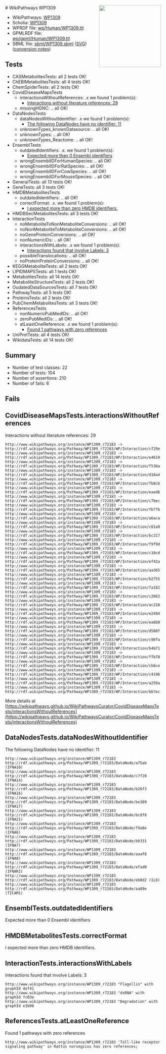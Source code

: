 <img style="float: right; width: 200px" src="../logo.png" />
# WikiPathways WP1309

* WikiPathways: [WP1309](https://identifiers.org/wikipathways:WP1309)
* Scholia: [WP1309](https://scholia.toolforge.org/wikipathways/WP1309)
* WPRDF file: [wp/Human/WP1309.ttl](../wp/Human/WP1309.ttl)
* GPMLRDF file: [wp/gpml/Human/WP1309.ttl](../wp/gpml/Human/WP1309.ttl)
* SBML file: [sbml/WP1309.sbml](../sbml/WP1309.sbml) ([SVG](../sbml/WP1309.svg)) ([conversion notes](../sbml/WP1309.txt))

## Tests
* CASMetabolitesTests: all 2 tests OK!
* ChEBIMetabolitesTests: all 4 tests OK!
* ChemSpiderTests: all 2 tests OK!
* CovidDiseaseMapsTests
    * interactionsWithoutReferences: .x we found 1 problem(s):
        * [Interactions without literature references: 29](#9701cd09)
    * missingHGNC: .. all OK!
* DataNodesTests
    * dataNodesWithoutIdentifier: .x we found 1 problem(s):
        * [The following DataNodes have no identifier: 11](#8792c491)
    * unknownTypes_knownDatasource: .. all OK!
    * unknownTypes: .. all OK!
    * unknownTypes_Reactome: .. all OK!
* EnsemblTests
    * outdatedIdentifiers: .x. we found 1 problem(s):
        * [Expected more than 0 Ensembl identifiers](#f44398b7)
    * wrongEnsemblIDForHumanSpecies: .. all OK!
    * wrongEnsemblIDForRatSpecies: .. all OK!
    * wrongEnsemblIDForCowSpecies: .. all OK!
    * wrongEnsemblIDForMouseSpecies: .. all OK!
* GeneralTests: all 13 tests OK!
* GeneTests: all 3 tests OK!
* HMDBMetabolitesTests
    * outdatedIdentifiers: .. all OK!
    * correctFormat: .x. we found 1 problem(s):
        * [I expected more than zero HMDB identifiers.](#ad154c1e)
* HMDBSecMetabolitesTests: all 3 tests OK!
* InteractionTests
    * noMetaboliteToNonMetaboliteConversions: .. all OK!
    * noNonMetaboliteToMetaboliteConversions: .. all OK!
    * noGeneProteinConversions: .. all OK!
    * nonNumericIDs: .. all OK!
    * interactionsWithLabels: .x we found 1 problem(s):
        * [Interactions found that involve Labels: 3](#630d267a)
    * possibleTranslocations: .. all OK!
    * noProteinProteinConversions: .. all OK!
* KEGGMetaboliteTests: all 2 tests OK!
* LIPIDMAPSTests: all 1 tests OK!
* MetabolitesTests: all 14 tests OK!
* MetaboliteStructureTests: all 2 tests OK!
* OudatedDataSourcesTests: all 7 tests OK!
* PathwayTests: all 5 tests OK!
* ProteinsTests: all 2 tests OK!
* PubChemMetabolitesTests: all 3 tests OK!
* ReferencesTests
    * nonNumericPubMedIDs: .. all OK!
    * zeroPubMedIDs: .. all OK!
    * atLeastOneReference: .x we found 1 problem(s):
        * [Found 1 pathways with zero references](#35eb778e)
* UniProtTests: all 4 tests OK!
* WikidataTests: all 14 tests OK!


## Summary

* Number of test classes: 22
* Number of tests: 104
* Number of assertions: 210
* Number of fails: 6

## Fails

<a name="9701cd09" />

## CovidDiseaseMapsTests.interactionsWithoutReferences

Interactions without literature references: 29
```
http://www.wikipathways.org/instance/WP1309_r72183 -> http://rdf.wikipathways.org/Pathway/WP1309_r72183/WP/Interaction/cf29e
http://www.wikipathways.org/instance/WP1309_r72183 -> http://rdf.wikipathways.org/Pathway/WP1309_r72183/WP/Interaction/e4619
http://www.wikipathways.org/instance/WP1309_r72183 -> http://rdf.wikipathways.org/Pathway/WP1309_r72183/WP/Interaction/f536a
http://www.wikipathways.org/instance/WP1309_r72183 -> http://rdf.wikipathways.org/Pathway/WP1309_r72183/WP/Interaction/d10a4
http://www.wikipathways.org/instance/WP1309_r72183 -> http://rdf.wikipathways.org/Pathway/WP1309_r72183/WP/Interaction/fb8cb
http://www.wikipathways.org/instance/WP1309_r72183 -> http://rdf.wikipathways.org/Pathway/WP1309_r72183/WP/Interaction/eaed6
http://www.wikipathways.org/instance/WP1309_r72183 -> http://rdf.wikipathways.org/Pathway/WP1309_r72183/WP/Interaction/c7bec
http://www.wikipathways.org/instance/WP1309_r72183 -> http://rdf.wikipathways.org/Pathway/WP1309_r72183/WP/Interaction/fb77b
http://www.wikipathways.org/instance/WP1309_r72183 -> http://rdf.wikipathways.org/Pathway/WP1309_r72183/WP/Interaction/a6aca
http://www.wikipathways.org/instance/WP1309_r72183 -> http://rdf.wikipathways.org/Pathway/WP1309_r72183/WP/Interaction/c01a9
http://www.wikipathways.org/instance/WP1309_r72183 -> http://rdf.wikipathways.org/Pathway/WP1309_r72183/WP/Interaction/bc317
http://www.wikipathways.org/instance/WP1309_r72183 -> http://rdf.wikipathways.org/Pathway/WP1309_r72183/WP/Interaction/f9f9d
http://www.wikipathways.org/instance/WP1309_r72183 -> http://rdf.wikipathways.org/Pathway/WP1309_r72183/WP/Interaction/c10cd
http://www.wikipathways.org/instance/WP1309_r72183 -> http://rdf.wikipathways.org/Pathway/WP1309_r72183/WP/Interaction/ef42a
http://www.wikipathways.org/instance/WP1309_r72183 -> http://rdf.wikipathways.org/Pathway/WP1309_r72183/WP/Interaction/aa365
http://www.wikipathways.org/instance/WP1309_r72183 -> http://rdf.wikipathways.org/Pathway/WP1309_r72183/WP/Interaction/b2755
http://www.wikipathways.org/instance/WP1309_r72183 -> http://rdf.wikipathways.org/Pathway/WP1309_r72183/WP/Interaction/fa182
http://www.wikipathways.org/instance/WP1309_r72183 -> http://rdf.wikipathways.org/Pathway/WP1309_r72183/WP/Interaction/c2662
http://www.wikipathways.org/instance/WP1309_r72183 -> http://rdf.wikipathways.org/Pathway/WP1309_r72183/WP/Interaction/ac218
http://www.wikipathways.org/instance/WP1309_r72183 -> http://rdf.wikipathways.org/Pathway/WP1309_r72183/WP/Interaction/e2494
http://www.wikipathways.org/instance/WP1309_r72183 -> http://rdf.wikipathways.org/Pathway/WP1309_r72183/WP/Interaction/ea6b8
http://www.wikipathways.org/instance/WP1309_r72183 -> http://rdf.wikipathways.org/Pathway/WP1309_r72183/WP/Interaction/d580f
http://www.wikipathways.org/instance/WP1309_r72183 -> http://rdf.wikipathways.org/Pathway/WP1309_r72183/WP/Interaction/c96fa
http://www.wikipathways.org/instance/WP1309_r72183 -> http://rdf.wikipathways.org/Pathway/WP1309_r72183/WP/Interaction/b4b71
http://www.wikipathways.org/instance/WP1309_r72183 -> http://rdf.wikipathways.org/Pathway/WP1309_r72183/WP/Interaction/ffb78
http://www.wikipathways.org/instance/WP1309_r72183 -> http://rdf.wikipathways.org/Pathway/WP1309_r72183/WP/Interaction/cb6ce
http://www.wikipathways.org/instance/WP1309_r72183 -> http://rdf.wikipathways.org/Pathway/WP1309_r72183/WP/Interaction/c4196
http://www.wikipathways.org/instance/WP1309_r72183 -> http://rdf.wikipathways.org/Pathway/WP1309_r72183/WP/Interaction/a250a
http://www.wikipathways.org/instance/WP1309_r72183 -> http://rdf.wikipathways.org/Pathway/WP1309_r72183/WP/Interaction/bb7ec
```

More details at [https://wikipathways.github.io/WikiPathwaysCurator/CovidDiseaseMapsTests/interactionsWithoutReferences](https://wikipathways.github.io/WikiPathwaysCurator/CovidDiseaseMapsTests/interactionsWithoutReferences)

<a name="8792c491" />

## DataNodesTests.dataNodesWithoutIdentifier

The following DataNodes have no identifier: 11
```
http://www.wikipathways.org/instance/WP1309_r72183 http://rdf.wikipathways.org/Pathway/WP1309_r72183/DataNode/a75ab (IFNA10)
http://www.wikipathways.org/instance/WP1309_r72183 http://rdf.wikipathways.org/Pathway/WP1309_r72183/DataNode/c7f28 (IFNA14)
http://www.wikipathways.org/instance/WP1309_r72183 http://rdf.wikipathways.org/Pathway/WP1309_r72183/DataNode/b26f3 (IFNA16)
http://www.wikipathways.org/instance/WP1309_r72183 http://rdf.wikipathways.org/Pathway/WP1309_r72183/DataNode/be389 (IFNA17)
http://www.wikipathways.org/instance/WP1309_r72183 http://rdf.wikipathways.org/Pathway/WP1309_r72183/DataNode/bc8f8 (IFNA21)
http://www.wikipathways.org/instance/WP1309_r72183 http://rdf.wikipathways.org/Pathway/WP1309_r72183/DataNode/f9a8e (IFNA6)
http://www.wikipathways.org/instance/WP1309_r72183 http://rdf.wikipathways.org/Pathway/WP1309_r72183/DataNode/bb331 (IFNA7)
http://www.wikipathways.org/instance/WP1309_r72183 http://rdf.wikipathways.org/Pathway/WP1309_r72183/DataNode/aaaf8 (IFNA8)
http://www.wikipathways.org/instance/WP1309_r72183 http://rdf.wikipathways.org/Pathway/WP1309_r72183/DataNode/efad0 (IFNAR2)
http://www.wikipathways.org/instance/WP1309_r72183 http://rdf.wikipathways.org/Pathway/WP1309_r72183/DataNode/eb8d2 (IL8)
http://www.wikipathways.org/instance/WP1309_r72183 http://rdf.wikipathways.org/Pathway/WP1309_r72183/DataNode/aa89e (TICAM1)
```

<a name="f44398b7" />

## EnsemblTests.outdatedIdentifiers

Expected more than 0 Ensembl identifiers
<a name="ad154c1e" />

## HMDBMetabolitesTests.correctFormat

I expected more than zero HMDB identifiers.
<a name="630d267a" />

## InteractionTests.interactionsWithLabels

Interactions found that involve Labels: 3
```
http://www.wikipathways.org/instance/WP1309_r72183 "Flagellin" with graphId def41
http://www.wikipathways.org/instance/WP1309_r72183 "dsRNA" with graphId fc03e
http://www.wikipathways.org/instance/WP1309_r72183 "Degradation" with graphId e1b06
```

<a name="35eb778e" />

## ReferencesTests.atLeastOneReference

Found 1 pathways with zero references
```
http://www.wikipathways.org/instance/WP1309_r72183 'Toll-like receptor signaling pathway' in Rattus norvegicus has zero references; 
```


